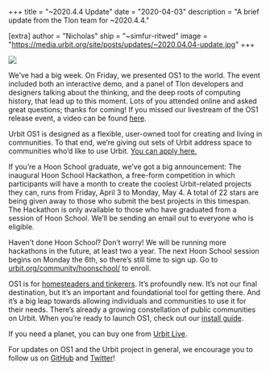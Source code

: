 +++
title = "~2020.4.4 Update"
date = "2020-04-03"
description = "A brief update from the Tlon team for ~2020.4.4."

[extra]
author = "Nicholas"
ship = "~simfur-ritwed"
image = "https://media.urbit.org/site/posts/updates/~2020.04.04-update.jpg"
+++

![](https://media.urbit.org/site/posts/updates/~2020.04.04-update.jpg)

We’ve had a big week. On Friday, we presented OS1 to the world. The event included both an interactive demo, and a panel of Tlon developers and designers talking about the thinking, and the deep roots of computing history, that lead up to this moment. Lots of you attended online and asked great questions; thanks for coming! If you missed our livestream of the OS1 release event, a video can be found [here](https://www.youtube.com/watch?v=71ViyftPkGk).

Urbit OS1 is designed as a flexible, user-owned tool for creating and living in communities. To that end, we’re giving out sets of Urbit address space to communities who’d like to use Urbit. [You can apply here.](https://urbit.org/community/community-grants/)

If you’re a Hoon School graduate, we’ve got a big announcement: The inaugural Hoon School Hackathon, a free-form competition in which participants will have a month to create the coolest Urbit-related projects they can, runs from Friday, April 3 to Monday, May 4. A total of 22 stars are being given away to those who submit the best projects in this timespan. The Hackathon is only available to those who have graduated from a session of Hoon School. We’ll be sending an email out to everyone who is eligible.

Haven’t done Hoon School? Don’t worry! We will be running more hackathons in the future, at least two a year. The next Hoon School session begins on Monday the 6th, so there’s still time to sign up. Go to [urbit.org/community/hoonschool/](https://urbit.org/community/hoonschool/) to enroll.

OS1 is for [homesteaders and tinkerers](https://urbit.org/understanding-urbit/roadmap/). It’s profoundly new. It’s not our final destination, but it’s an important and foundational tool for getting there. And it’s a big leap towards allowing individuals and communities to use it for their needs. There’s already a growing constellation of public communities on Urbit. When you’re ready to launch OS1, check out our [install guide](https://urbit.org/getting-started/).

If you need a planet, you can buy one from [Urbit Live](https://urbit.live).

For updates on OS1 and the Urbit project in general, we encourage you to follow us on [GitHub](https://github.com/urbit) and [Twitter](https://twitter.com/urbit)!
